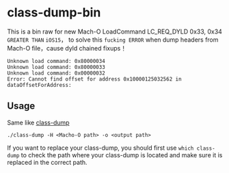 # class-dump-bin
This is a bin raw for new Mach-O LoadCommand LC_REQ_DYLD 0x33, 0x34 `GREATER THAN` `iOS15`，
to solve this `fucking ERROR` when dump headers from Mach-O file，cause dyld chained fixups！
```
Unknown load command: 0x80000034
Unknown load command: 0x80000033
Unknown load command: 0x00000032 
Error: Cannot find offset for address 0x10000125032562 in dataOffsetForAddress:
```
## Usage
Same like [class-dump](https://github.com/nygard/class-dump)
```
./class-dump -H <Macho-O path> -o <output path>
```
If you want to replace your class-dump, you should first use `which class-dump` to check the path where your class-dump is located and make sure it is replaced in the correct path.

